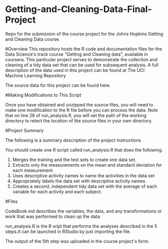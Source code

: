 # Getting-and-Cleaning-Data-Final-Project
Repo for the submission of the course project for the Johns Hopkins Getting and Cleaning Data course.

#Overview
This repository hosts the R code and documentation files for the Data Science's track course "Getting and Cleaning data", available in coursera.
This particular project serves to demonstrate the collection and cleaning of a tidy data set that can be used for subsequent analysis. A full description of the data used in this project can be found at The UCI Machine Learning Repository

The source data for this project can be found here.

#Making Modifications to This Script

Once you have obtained and unzipped the source files, you will need to make one modification to the R file before you can process the data. Note that on line 26 of run_analysis.R, you will set the path of the working directory to relect the location of the source files in your own directory.

#Project Summary

The following is a summary description of the project instructions

You should create one R script called run_analysis.R that does the following. 

1. Merges the training and the test sets to create one data set. 
2. Extracts only the measurements on the mean and standard deviation for each measurement. 
3. Uses descriptive activity names to name the activities in the data set 
4. Appropriately labels the data set with descriptive activity names. 
5. Creates a second, independent tidy data set with the average of each variable for each activity and each subject.

#Files

CodeBook.md describes the variables, the data, and any transformations or work that was performed to clean up the data.

run_analysis.R is the R sript that performs the analyses described in the 5 steps.It can be launched in RStudio by just importing the file.

The output of the 5th step was uploaded in the course project's form.
